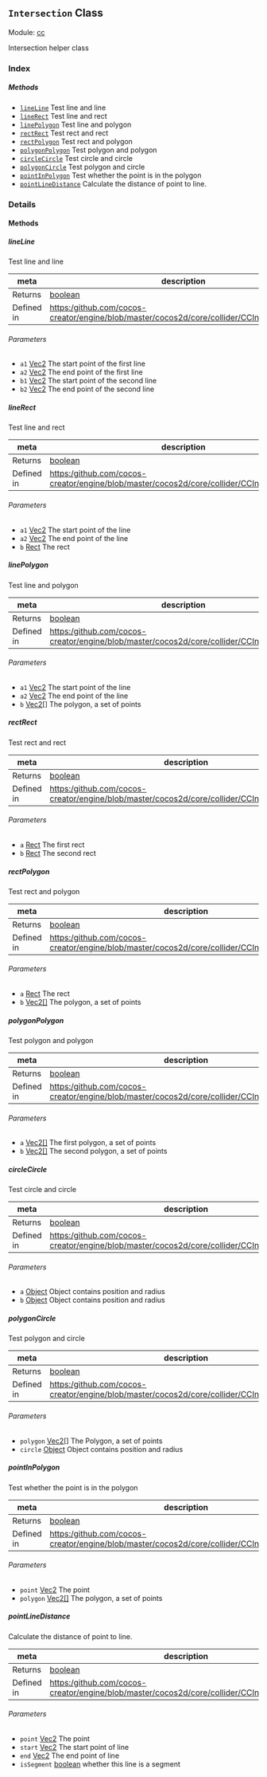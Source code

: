 ## `Intersection` Class



Module: [cc](../modules/cc.md)


Intersection helper class


### Index



##### Methods

  - [`lineLine`](#lineline) Test line and line
  - [`lineRect`](#linerect) Test line and rect
  - [`linePolygon`](#linepolygon) Test line and polygon
  - [`rectRect`](#rectrect) Test rect and rect
  - [`rectPolygon`](#rectpolygon) Test rect and polygon
  - [`polygonPolygon`](#polygonpolygon) Test polygon and polygon
  - [`circleCircle`](#circlecircle) Test circle and circle
  - [`polygonCircle`](#polygoncircle) Test polygon and circle
  - [`pointInPolygon`](#pointinpolygon) Test whether the point is in the polygon
  - [`pointLineDistance`](#pointlinedistance) Calculate the distance of point to line.



### Details




<!-- Method Block -->
#### Methods


##### lineLine

Test line and line

| meta | description |
|------|-------------|
| Returns | <a href="https://developer.mozilla.org/en/JavaScript/Reference/Global_Objects/Boolean" class="crosslink external" target="_blank">boolean</a> 
| Defined in | [https:/github.com/cocos-creator/engine/blob/master/cocos2d/core/collider/CCIntersection.js:12](https:/github.com/cocos-creator/engine/blob/master/cocos2d/core/collider/CCIntersection.js#L12) |

###### Parameters
- `a1` <a href="../classes/Vec2.html" class="crosslink">Vec2</a> The start point of the first line
- `a2` <a href="../classes/Vec2.html" class="crosslink">Vec2</a> The end point of the first line
- `b1` <a href="../classes/Vec2.html" class="crosslink">Vec2</a> The start point of the second line
- `b2` <a href="../classes/Vec2.html" class="crosslink">Vec2</a> The end point of the second line


##### lineRect

Test line and rect

| meta | description |
|------|-------------|
| Returns | <a href="https://developer.mozilla.org/en/JavaScript/Reference/Global_Objects/Boolean" class="crosslink external" target="_blank">boolean</a> 
| Defined in | [https:/github.com/cocos-creator/engine/blob/master/cocos2d/core/collider/CCIntersection.js:43](https:/github.com/cocos-creator/engine/blob/master/cocos2d/core/collider/CCIntersection.js#L43) |

###### Parameters
- `a1` <a href="../classes/Vec2.html" class="crosslink">Vec2</a> The start point of the line
- `a2` <a href="../classes/Vec2.html" class="crosslink">Vec2</a> The end point of the line
- `b` <a href="../classes/Rect.html" class="crosslink">Rect</a> The rect


##### linePolygon

Test line and polygon

| meta | description |
|------|-------------|
| Returns | <a href="https://developer.mozilla.org/en/JavaScript/Reference/Global_Objects/Boolean" class="crosslink external" target="_blank">boolean</a> 
| Defined in | [https:/github.com/cocos-creator/engine/blob/master/cocos2d/core/collider/CCIntersection.js:75](https:/github.com/cocos-creator/engine/blob/master/cocos2d/core/collider/CCIntersection.js#L75) |

###### Parameters
- `a1` <a href="../classes/Vec2.html" class="crosslink">Vec2</a> The start point of the line
- `a2` <a href="../classes/Vec2.html" class="crosslink">Vec2</a> The end point of the line
- `b` <a href="../classes/Vec2.html" class="crosslink">Vec2[]</a> The polygon, a set of points


##### rectRect

Test rect and rect

| meta | description |
|------|-------------|
| Returns | <a href="https://developer.mozilla.org/en/JavaScript/Reference/Global_Objects/Boolean" class="crosslink external" target="_blank">boolean</a> 
| Defined in | [https:/github.com/cocos-creator/engine/blob/master/cocos2d/core/collider/CCIntersection.js:100](https:/github.com/cocos-creator/engine/blob/master/cocos2d/core/collider/CCIntersection.js#L100) |

###### Parameters
- `a` <a href="../classes/Rect.html" class="crosslink">Rect</a> The first rect
- `b` <a href="../classes/Rect.html" class="crosslink">Rect</a> The second rect


##### rectPolygon

Test rect and polygon

| meta | description |
|------|-------------|
| Returns | <a href="https://developer.mozilla.org/en/JavaScript/Reference/Global_Objects/Boolean" class="crosslink external" target="_blank">boolean</a> 
| Defined in | [https:/github.com/cocos-creator/engine/blob/master/cocos2d/core/collider/CCIntersection.js:130](https:/github.com/cocos-creator/engine/blob/master/cocos2d/core/collider/CCIntersection.js#L130) |

###### Parameters
- `a` <a href="../classes/Rect.html" class="crosslink">Rect</a> The rect
- `b` <a href="../classes/Vec2.html" class="crosslink">Vec2[]</a> The polygon, a set of points


##### polygonPolygon

Test polygon and polygon

| meta | description |
|------|-------------|
| Returns | <a href="https://developer.mozilla.org/en/JavaScript/Reference/Global_Objects/Boolean" class="crosslink external" target="_blank">boolean</a> 
| Defined in | [https:/github.com/cocos-creator/engine/blob/master/cocos2d/core/collider/CCIntersection.js:182](https:/github.com/cocos-creator/engine/blob/master/cocos2d/core/collider/CCIntersection.js#L182) |

###### Parameters
- `a` <a href="../classes/Vec2.html" class="crosslink">Vec2[]</a> The first polygon, a set of points
- `b` <a href="../classes/Vec2.html" class="crosslink">Vec2[]</a> The second polygon, a set of points


##### circleCircle

Test circle and circle

| meta | description |
|------|-------------|
| Returns | <a href="https://developer.mozilla.org/en/JavaScript/Reference/Global_Objects/Boolean" class="crosslink external" target="_blank">boolean</a> 
| Defined in | [https:/github.com/cocos-creator/engine/blob/master/cocos2d/core/collider/CCIntersection.js:221](https:/github.com/cocos-creator/engine/blob/master/cocos2d/core/collider/CCIntersection.js#L221) |

###### Parameters
- `a` <a href="https://developer.mozilla.org/en/JavaScript/Reference/Global_Objects/Object" class="crosslink external" target="_blank">Object</a> Object contains position and radius
- `b` <a href="https://developer.mozilla.org/en/JavaScript/Reference/Global_Objects/Object" class="crosslink external" target="_blank">Object</a> Object contains position and radius


##### polygonCircle

Test polygon and circle

| meta | description |
|------|-------------|
| Returns | <a href="https://developer.mozilla.org/en/JavaScript/Reference/Global_Objects/Boolean" class="crosslink external" target="_blank">boolean</a> 
| Defined in | [https:/github.com/cocos-creator/engine/blob/master/cocos2d/core/collider/CCIntersection.js:238](https:/github.com/cocos-creator/engine/blob/master/cocos2d/core/collider/CCIntersection.js#L238) |

###### Parameters
- `polygon` <a href="../classes/Vec2.html" class="crosslink">Vec2[]</a> The Polygon, a set of points
- `circle` <a href="https://developer.mozilla.org/en/JavaScript/Reference/Global_Objects/Object" class="crosslink external" target="_blank">Object</a> Object contains position and radius


##### pointInPolygon

Test whether the point is in the polygon

| meta | description |
|------|-------------|
| Returns | <a href="https://developer.mozilla.org/en/JavaScript/Reference/Global_Objects/Boolean" class="crosslink external" target="_blank">boolean</a> 
| Defined in | [https:/github.com/cocos-creator/engine/blob/master/cocos2d/core/collider/CCIntersection.js:267](https:/github.com/cocos-creator/engine/blob/master/cocos2d/core/collider/CCIntersection.js#L267) |

###### Parameters
- `point` <a href="../classes/Vec2.html" class="crosslink">Vec2</a> The point
- `polygon` <a href="../classes/Vec2.html" class="crosslink">Vec2[]</a> The polygon, a set of points


##### pointLineDistance

Calculate the distance of point to line.

| meta | description |
|------|-------------|
| Returns | <a href="https://developer.mozilla.org/en/JavaScript/Reference/Global_Objects/Boolean" class="crosslink external" target="_blank">boolean</a> 
| Defined in | [https:/github.com/cocos-creator/engine/blob/master/cocos2d/core/collider/CCIntersection.js:297](https:/github.com/cocos-creator/engine/blob/master/cocos2d/core/collider/CCIntersection.js#L297) |

###### Parameters
- `point` <a href="../classes/Vec2.html" class="crosslink">Vec2</a> The point
- `start` <a href="../classes/Vec2.html" class="crosslink">Vec2</a> The start point of line
- `end` <a href="../classes/Vec2.html" class="crosslink">Vec2</a> The end point of line
- `isSegment` <a href="https://developer.mozilla.org/en/JavaScript/Reference/Global_Objects/Boolean" class="crosslink external" target="_blank">boolean</a> whether this line is a segment



